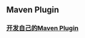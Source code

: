 ## Maven Plugin

### [开发自己的Maven Plugin](http://maven.apache.org/plugin-developers/index.html)





[Maven Plugin]: http://maven.apache.org/plugins/index.html	"Maven Plugin List"



